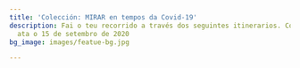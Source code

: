 ```yaml
---
title: 'Colección: MIRAR en tempos da Covid-19'
description: Fai o teu recorrido a través dos seguintes itinerarios. Colección dispoñíble
  ata o 15 de setembro de 2020
bg_image: images/featue-bg.jpg

---
```

